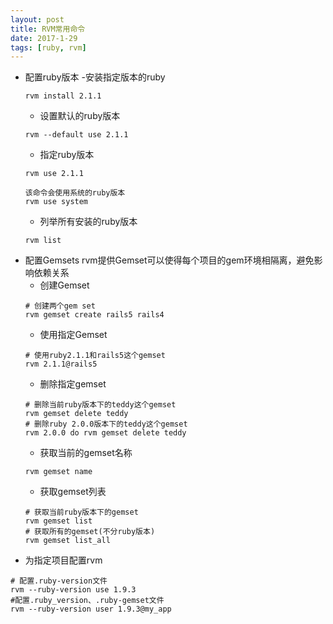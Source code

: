```yaml
---
layout: post
title: RVM常用命令
date: 2017-1-29
tags: [ruby, rvm]
---
```

+ 配置ruby版本
    -安装指定版本的ruby
    ```shell
    rvm install 2.1.1
    ```
    - 设置默认的ruby版本
    ```shell
    rvm --default use 2.1.1
    ```
    - 指定ruby版本
    ```shell
    rvm use 2.1.1
    ```
    ```shell
    该命令会使用系统的ruby版本
    rvm use system
    ```
    - 列举所有安装的ruby版本
    ```shell
    rvm list
    ```
+ 配置Gemsets
    rvm提供Gemset可以使得每个项目的gem环境相隔离，避免影响依赖关系
    - 创建Gemset
    ```shell
    # 创建两个gem set
    rvm gemset create rails5 rails4
    ```
    - 使用指定Gemset
    ```shell
    # 使用ruby2.1.1和rails5这个gemset
    rvm 2.1.1@rails5
    ```
    - 删除指定gemset
    ```shell
    # 删除当前ruby版本下的teddy这个gemset
    rvm gemset delete teddy
    # 删除ruby 2.0.0版本下的teddy这个gemset
    rvm 2.0.0 do rvm gemset delete teddy
    ```
    - 获取当前的gemset名称
    ```shell
    rvm gemset name
    ```
    - 获取gemset列表
    ```shell
    # 获取当前ruby版本下的gemset
    rvm gemset list
    # 获取所有的gemset(不分ruby版本)
    rvm gemset list_all
    ```
+ 为指定项目配置rvm
```shell
# 配置.ruby-version文件
rvm --ruby-version use 1.9.3
#配置.ruby_version、.ruby-gemset文件
rvm --ruby-version user 1.9.3@my_app
```
